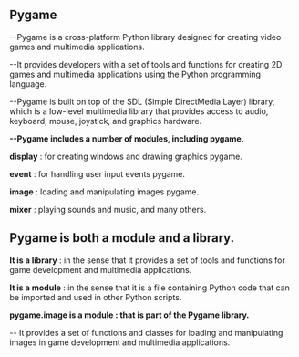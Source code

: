 ## Pygame

\--Pygame is a cross-platform Python library designed for creating video games and multimedia applications.


\--It provides developers with a set of tools and functions for creating 2D games and multimedia applications using the Python programming language.


\--Pygame is built on top of the SDL (Simple DirectMedia Layer) library, which is a low-level multimedia library that provides access to audio, keyboard, mouse, joystick, and graphics hardware.


**__--Pygame includes a number of modules, including pygame.__**

**__display__** :  for creating windows and drawing graphics pygame.

**__event__**   : for handling user input events pygame.

__image__   : loading and manipulating images pygame.

**__mixer__**   : playing sounds and music, and many others.


## Pygame is both a module and a library.

**__It is a library__** :  in the sense that it provides a set of tools and functions for game development
and multimedia applications.


**__It is a module__** : in the sense that it is a file containing Python code that can be imported
and used in other Python scripts.



**__pygame.image is a module :  that is part of the Pygame library.__**

\-- It provides a set of functions and classes for loading and manipulating images in game development and multimedia applications.